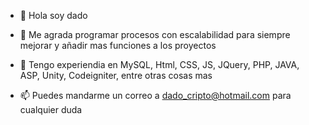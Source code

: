 - 👋 Hola soy dado

- 👀 Me agrada programar procesos con escalabilidad para siempre mejorar y añadir mas funciones a los proyectos

- 🌱 Tengo experiendia en MySQL, Html, CSS, JS, JQuery, PHP, JAVA, ASP, Unity, Codeigniter, entre otras cosas mas


- 📫 Puedes mandarme un correo a dado_cripto@hotmail.com para cualquier duda


<!---
dadoAce/dadoAce is a ✨ special ✨ repository because its `README.md` (this file) appears on your GitHub profile.
You can click the Preview link to take a look at your changes.
--->
